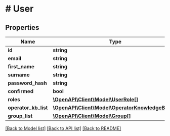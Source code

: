 # # User

## Properties

Name | Type | Description | Notes
------------ | ------------- | ------------- | -------------
**id** | **string** |  |
**email** | **string** |  |
**first_name** | **string** |  |
**surname** | **string** |  |
**password_hash** | **string** |  |
**confirmed** | **bool** |  |
**roles** | [**\OpenAPI\Client\Model\UserRole[]**](UserRole.md) |  |
**operator_kb_list** | [**\OpenAPI\Client\Model\OperatorKnowledgeBase[]**](OperatorKnowledgeBase.md) |  |
**group_list** | [**\OpenAPI\Client\Model\Group[]**](Group.md) |  |

[[Back to Model list]](../../README.md#models) [[Back to API list]](../../README.md#endpoints) [[Back to README]](../../README.md)
